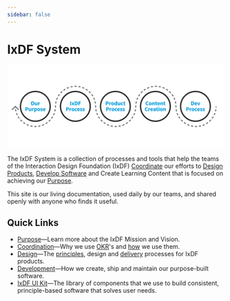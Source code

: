 ```yaml
---
sidebar: false
---
```


# IxDF System

![](./images/hero-all.svg)

The IxDF System is a collection of processes and tools that help the teams of the Interaction Design Foundation (IxDF) [Coordinate](/process/ixdf-process.md) our efforts to [Design Products](/product/product-process.md), [Develop Software](/development) and Create Learning Content that is focused on achieving our [Purpose](/about/purpose.md).

This site is our living documentation, used daily by our teams, and shared openly with anyone who finds it useful.

## Quick Links

-   [Purpose](about/purpose.md)—Learn more about the IxDF Mission and Vision.
-   [Coordination](process/ixdf-process.md)—Why we use [OKR](/process/about-okrs.md)'s and [how](/process/ixdf-okr-usage.md) we use them.
-   [Design](product/product-process.md)—The [principles](/product/design-principles.md), design and [delivery](/product/delivery-process.md) processes for IxDF products.
-   [Development](development)—How we create, ship and maintain our purpose-built software.
-   [IxDF UI Kit](https://design-system.interaction-design.org/)—The library of components that we use to build consistent, principle-based software that solves user needs.
